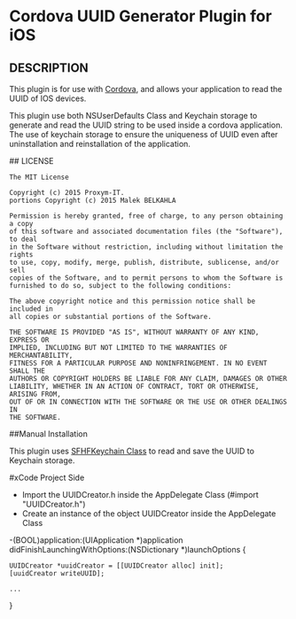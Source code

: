 # Cordova UUID Generator Plugin for iOS

## DESCRIPTION

This plugin is for use with [Cordova](http://incubator.apache.org/cordova/), and allows your application to read the UUID of IOS devices.

This plugin use both NSUserDefaults Class and Keychain storage to generate and read the UUID string to be used inside a cordova application.
The use of keychain storage to ensure the uniqueness of UUID even after uninstallation and reinstallation of the application.

##<a name="license"></a> LICENSE

	The MIT License

	Copyright (c) 2015 Proxym-IT.
	portions Copyright (c) 2015 Malek BELKAHLA

	Permission is hereby granted, free of charge, to any person obtaining a copy
	of this software and associated documentation files (the "Software"), to deal
	in the Software without restriction, including without limitation the rights
	to use, copy, modify, merge, publish, distribute, sublicense, and/or sell
	copies of the Software, and to permit persons to whom the Software is
	furnished to do so, subject to the following conditions:

	The above copyright notice and this permission notice shall be included in
	all copies or substantial portions of the Software.

	THE SOFTWARE IS PROVIDED "AS IS", WITHOUT WARRANTY OF ANY KIND, EXPRESS OR
	IMPLIED, INCLUDING BUT NOT LIMITED TO THE WARRANTIES OF MERCHANTABILITY,
	FITNESS FOR A PARTICULAR PURPOSE AND NONINFRINGEMENT. IN NO EVENT SHALL THE
	AUTHORS OR COPYRIGHT HOLDERS BE LIABLE FOR ANY CLAIM, DAMAGES OR OTHER
	LIABILITY, WHETHER IN AN ACTION OF CONTRACT, TORT OR OTHERWISE, ARISING FROM,
	OUT OF OR IN CONNECTION WITH THE SOFTWARE OR THE USE OR OTHER DEALINGS IN
	THE SOFTWARE.




##<a name="manual_installation"></a>Manual Installation

This plugin uses [SFHFKeychain Class](https://github.com/jayway/SFHFKeychainUtils) to read and save the UUID to Keychain storage.

#xCode Project Side

- Import the UUIDCreator.h inside the AppDelegate Class (#import "UUIDCreator.h")
- Create an instance of the object UUIDCreator inside the AppDelegate Class 
 
-(BOOL)application:(UIApplication *)application didFinishLaunchingWithOptions:(NSDictionary *)launchOptions 
{
    
    UUIDCreator *uuidCreator = [[UUIDCreator alloc] init];
    [uuidCreator writeUUID];
    
    ...
}
